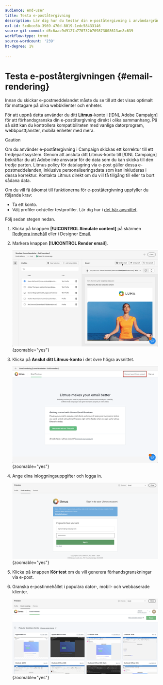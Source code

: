 ```yaml
---
audience: end-user
title: Testa e-poståtergivning
description: Lär dig hur du testar din e-poståtergivning i användargränssnittet för Campaign på webben
exl-id: 5cdbce8b-3969-470d-8019-1edc58433146
source-git-commit: d6c6aac9d9127a770732b709873008613ae8c639
workflow-type: tm+mt
source-wordcount: '239'
ht-degree: 1%

---
```


# Testa e-poståtergivningen {#email-rendering}

Innan du skickar e-postmeddelandet måste du se till att det visas optimalt för mottagare på olika webbklienter och enheter.

För att uppnå detta använder du ditt **Litmus**-konto i [!DNL Adobe Campaign] för att förhandsgranska din e-poståtergivning direkt i olika sammanhang. På så sätt kan du kontrollera kompatibiliteten med vanliga datorprogram, webbposttjänster, mobila enheter med mera.

>[!CAUTION]
>
>Om du använder e-poståtergivning i Campaign skickas ett korrektur till ett tredjepartssystem. Genom att ansluta ditt Litmus-konto till [!DNL Campaign] bekräftar du att Adobe inte ansvarar för de data som du kan skicka till den tredje parten. Litmus policy för datalagring via e-post gäller dessa e-postmeddelanden, inklusive personaliseringsdata som kan inkluderas i dessa korrektur. Kontakta Litmus direkt om du vill få tillgång till eller ta bort sådana data.

Om du vill få åtkomst till funktionerna för e-poståtergivning uppfyller du följande krav:

* Ta ett konto.
* Välj profiler och/eller testprofiler. Lär dig hur i [det här avsnittet](preview-content.md).

Följ sedan stegen nedan.

1. Klicka på knappen **[!UICONTROL Simulate content]** på skärmen [Redigera innehåll](../email/edit-content.md) eller i Designer [Email](../email/get-started-email-designer.md).

1. Markera knappen **[!UICONTROL Render email]**.

   ![Simulera innehållsknappen i e-postredigeraren](assets/simulate-rendering-button.png){zoomable="yes"}

1. Klicka på **Anslut ditt Litmus-konto** i det övre högra avsnittet.

   ![Anslutningsalternativet Litmus-konto i e-poståtergivningsgränssnittet](assets/simulate-rendering-litmus.png){zoomable="yes"}

1. Ange dina inloggningsuppgifter och logga in.

   ![Inloggningsskärm för Litmus-konto](assets/simulate-rendering-credentials.png){zoomable="yes"}

1. Klicka på knappen **Kör test** om du vill generera förhandsgranskningar via e-post.

1. Granska e-postinnehållet i populära dator-, mobil- och webbaserade klienter.

   ![Förhandsgranskningar av e-poståtergivning på olika klienter](assets/simulate-rendering-previews.png){zoomable="yes"}

<!--
TO CHECK IF user is directed to Litmus or if the email rendering is shown directly in the Campaign UI.

CONTENT ABOVE COPIED FROM AJO

If not redirecting to Litmus:

To test the email rendering, follow these steps:

1. Access the email content creation screen, then click **[!UICONTROL Simulate content]**.

1. Click the **[!UICONTROL Render email]** button.

    The left pane provides various desktop, mobile, and web-based email clients. Select the desired email client to display a preview of your email in the right pane. 

    ![Preview pane showing email rendering across selected clients](assets/render-context.png){zoomable="yes"}

    >[!NOTE]
    >
    >The email clients list provides a sample of the major mail clients. Additional email clients are available from the filter button next to the top search bar.

 -->